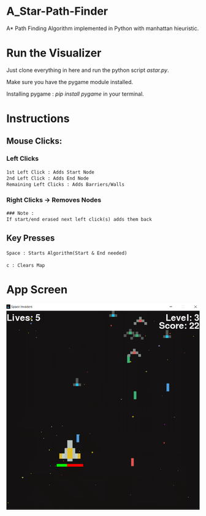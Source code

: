 # A_Star-Path-Finder
A* Path Finding Algorithm implemented in Python with manhattan hieuristic.

# Run the Visualizer
Just clone everything in here and run the python script *astar.py*.

Make sure you have the pygame module installed. 

Installing pygame : *pip install pygame* in your terminal.

# Instructions

## Mouse Clicks:
### Left Clicks
	1st Left Click : Adds Start Node
	2nd Left Click : Adds End Node 
	Remaining Left Clicks : Adds Barriers/Walls
  
  
### Right Clicks -> Removes Nodes
  
	### Note :
	If start/end erased next left click(s) adds them back
  
## Key Presses

	Space : Starts Algorithm(Start & End needed)

	c : Clears Map


# App Screen

![](https://github.com/rudrajit1729/Space-Invaders/blob/master/assets/capture.PNG)








